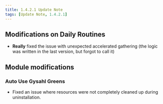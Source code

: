 ```yaml
---
title: 1.4.2.1 Update Note 
tags: [Update Note, 1.4.2.1]
---
```


## Modifications on Daily Routines

- **Really** fixed the issue with unexpected accelerated gathering (the logic was written in the last version, but forgot to call it)

## Module modifications

### Auto Use Gysahl Greens

- Fixed an issue where resources were not completely cleaned up during uninstallation.
